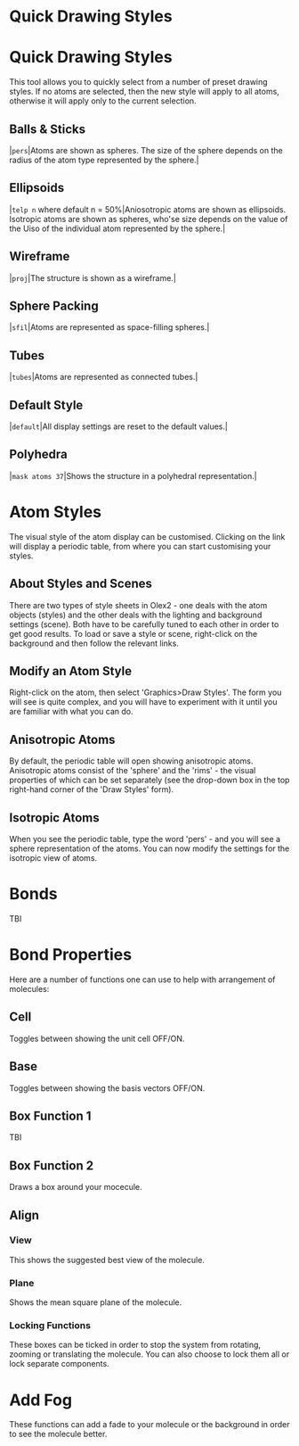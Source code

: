 # Quick Drawing Styles

# Quick Drawing Styles
This tool allows you to quickly select from a number of preset drawing styles. If no atoms are selected, then the new style will apply to all atoms, otherwise it will apply only to the current selection.

## Balls & Sticks
|`pers`|Atoms are shown as spheres. The size of the sphere depends on the radius of the atom type represented by the sphere.|

## Ellipsoids
|`telp n` where default n = 50%|Aniosotropic atoms are shown as ellipsoids. Isotropic atoms are shown as spheres, who'se size depends on the value of the Uiso of the individual atom represented by the sphere.|

## Wireframe
|`proj`|The structure is shown as a wireframe.|

## Sphere Packing
|`sfil`|Atoms are represented as space-filling spheres.|
## Tubes
|`tubes`|Atoms are represented as connected tubes.|

## Default Style
|`default`|All display settings are reset to the default values.|

## Polyhedra
|`mask atoms 37`|Shows the structure in a polyhedral representation.|

# Atom Styles
The visual style of the atom display can be customised. Clicking on the link will display a periodic table, from where you can start customising your styles.


## About Styles and Scenes
There are two types of style sheets in Olex2 - one deals with the atom objects (styles) and the other deals with the lighting and background settings (scene). Both have to be carefully tuned to each other in order to get good results. To load or save a style or scene, right-click on the background and then follow the relevant links.

## Modify an Atom Style
Right-click on the atom, then select 'Graphics>Draw Styles'. The form you will see is quite complex, and you will have to experiment with it until you are familiar with what you can do.

## Anisotropic Atoms
By default, the periodic table will open showing anisotropic atoms. Anisotropic atoms consist of the 'sphere' and the 'rims' - the visual properties of which can be set separately (see the drop-down box in the top right-hand corner of the 'Draw Styles' form).

## Isotropic Atoms
When you see the periodic table, type the word 'pers' - and you will see a sphere representation of the atoms. You can now modify the settings for the isotropic view of atoms.

# Bonds
TBI

# Bond Properties
Here are a number of functions one can use to help with arrangement of molecules:
## Cell
Toggles between showing the unit cell OFF/ON.

## Base
Toggles between showing the basis vectors OFF/ON.

## Box Function 1
TBI

## Box Function 2
Draws a box around your mocecule.

## Align
### View
This shows the suggested best view of the molecule.

### Plane
Shows the mean square plane of the molecule.

### Locking Functions
These boxes can be ticked in order to stop the system from rotating, zooming or translating the molecule. You can also choose to lock them all or lock separate components.

# Add Fog
These functions can add a fade to your molecule or the background in order to see the molecule better.
